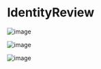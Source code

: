 # IdentityReview


![image](https://user-images.githubusercontent.com/62180086/225611090-c3645fdc-ae1a-46a3-a34c-5760b16ab223.png)


![image](https://user-images.githubusercontent.com/62180086/225611402-7dda3735-a9b4-42c8-9e4e-d6b062149752.png)


![image](https://user-images.githubusercontent.com/62180086/225611444-28084a5b-2643-4b62-ad42-8a27460222b0.png)

